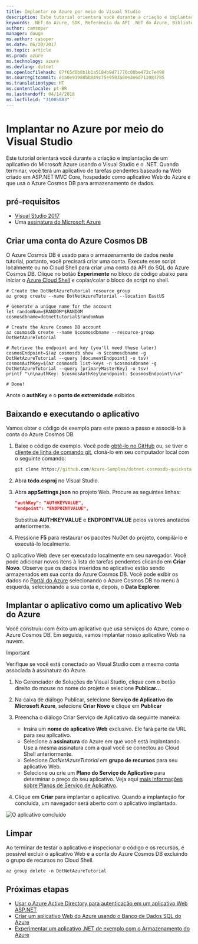 ```yaml
---
title: Implantar no Azure por meio do Visual Studio
description: Este tutorial orientará você durante a criação e implantação de um aplicativo do Microsoft Azure usando o Visual Studio e o .NET.
keywords: .NET do Azure, SDK, Referência da API .NET do Azure, Biblioteca de classes .NET do Azure
author: camsoper
manager: douge
ms.author: casoper
ms.date: 06/20/2017
ms.topic: article
ms.prod: azure
ms.technology: azure
ms.devlang: dotnet
ms.openlocfilehash: 87f65d8b8b1b1a5184b9d71770c08be472c7e498
ms.sourcegitcommit: e1a0e91988bb849c75e9583a80e3e6d712083785
ms.translationtype: HT
ms.contentlocale: pt-BR
ms.lasthandoff: 04/14/2018
ms.locfileid: "31005883"
---
```

# <a name="deploy-to-azure-from-visual-studio"></a>Implantar no Azure por meio do Visual Studio

Este tutorial orientará você durante a criação e implantação de um aplicativo do Microsoft Azure usando o Visual Studio e o .NET.  Quando terminar, você terá um aplicativo de tarefas pendentes baseado na Web criado em ASP.NET MVC Core, hospedado como aplicativo Web do Azure e que usa o Azure Cosmos DB para armazenamento de dados.

## <a name="prerequisites"></a>pré-requisitos

* [Visual Studio 2017](https://www.visualstudio.com/downloads/)
* Uma [assinatura do Microsoft Azure](https://azure.microsoft.com/free/)

## <a name="create-an-azure-cosmos-db-account"></a>Criar uma conta do Azure Cosmos DB

O Azure Cosmos DB é usado para o armazenamento de dados neste tutorial, portanto, você precisará criar uma conta.  Execute esse script localmente ou no Cloud Shell para criar uma conta da API do SQL do Azure Cosmos DB.  Clique no botão **Experimente** no bloco de código abaixo para iniciar o [Azure Cloud Shell](/azure/cloud-shell/) e copiar/colar o bloco de script no shell.

```azurecli-interactive
# Create the DotNetAzureTutorial resource group
az group create --name DotNetAzureTutorial --location EastUS

# Generate a unique name for the account
let randomNum=$RANDOM*$RANDOM
cosmosdbname=dotnettutorial$randomNum

# Create the Azure Cosmos DB account
az cosmosdb create --name $cosmosdbname --resource-group DotNetAzureTutorial

# Retrieve the endpoint and key (you'll need these later)
cosmosEndpoint=$(az cosmosdb show -n $cosmosdbname -g DotNetAzureTutorial --query [documentEndpoint] -o tsv)
cosmosAuthKey=$(az cosmosdb list-keys -n $cosmosdbname -g DotNetAzureTutorial --query [primaryMasterKey] -o tsv)
printf "\n\nauthKey: $cosmosAuthKey\nendpoint: $cosmosEndpoint\n\n"

# Done!

```

Anote o **authKey** e o **ponto de extremidade** exibidos 

## <a name="downloading-and-running-the-application"></a>Baixando e executando o aplicativo

Vamos obter o código de exemplo para este passo a passo e associá-lo à conta do Azure Cosmos DB.

1. Baixe o código de exemplo.  Você pode [obtê-lo no GitHub](https://github.com/Azure-Samples/dotnet-cosmosdb-quickstart/) ou, se tiver o [cliente de linha de comando git](https://git-scm.com/), cloná-lo em seu computador local com o seguinte comando:

    ```cmd
    git clone https://github.com/Azure-Samples/dotnet-cosmosdb-quickstart
    ```

2. Abra **todo.csproj** no Visual Studio.

3. Abra **appSettings.json** no projeto Web.  Procure as seguintes linhas:

    ```json
    "authKey": "AUTHKEYVALUE",
    "endpoint": "ENDPOINTVALUE",
    ```
    Substitua **AUTHKEYVALUE** e **ENDPOINTVALUE** pelos valores anotados anteriormente.

4. Pressione **F5** para restaurar os pacotes NuGet do projeto, compilá-lo e executá-lo localmente.

O aplicativo Web deve ser executado localmente em seu navegador.  Você pode adicionar novos itens à lista de tarefas pendentes clicando em **Criar Novo**.  Observe que os dados inseridos no aplicativo estão sendo armazenados em sua conta do Azure Cosmos DB.  Você pode exibir os dados no [Portal do Azure](https://portal.azure.com) selecionando o Azure Cosmos DB no menu à esquerda, selecionando a sua conta e, depois, o **Data Explorer**.

## <a name="deploying-the-application-as-an-azure-web-app"></a>Implantar o aplicativo como um aplicativo Web do Azure

Você construiu com êxito um aplicativo que usa serviços do Azure, como o Azure Cosmos DB.  Em seguida, vamos implantar nosso aplicativo Web na nuvem.

> [!IMPORTANT]
> Verifique se você está conectado ao Visual Studio com a mesma conta associada à assinatura do Azure.

1. No Gerenciador de Soluções do Visual Studio, clique com o botão direito do mouse no nome do projeto e selecione **Publicar...**

2. Na caixa de diálogo Publicar, selecione **Serviço de Aplicativo do Microsoft Azure**, selecione **Criar Novo** e clique em **Publicar**

3. Preencha o diálogo Criar Serviço de Aplicativo da seguinte maneira:

    * Insira um **nome de aplicativo Web** exclusivo.  Ele fará parte da URL para seu aplicativo.
    * Selecione a **assinatura** do Azure em que você está implantando.  Use a mesma assinatura com a qual você se conectou ao Cloud Shell anteriormente.
    * Selecione *DotNetAzureTutorial* em **grupo de recursos** para seu aplicativo Web.
    * Selecione ou crie um **Plano do Serviço de Aplicativo** para determinar o preço do seu aplicativo.  Veja aqui [mais informações sobre Planos de Serviço de Aplicativo](/azure/app-service/azure-web-sites-web-hosting-plans-in-depth-overview).

4. Clique em **Criar** para implantar o aplicativo.  Quando a implantação for concluída, um navegador será aberto com o aplicativo implantado.

![O aplicativo concluído](./media/dotnet-quickstart/todo.png)

## <a name="clean-up"></a>Limpar

Ao terminar de testar o aplicativo e inspecionar o código e os recursos, é possível excluir o aplicativo Web e a conta do Azure Cosmos DB excluindo o grupo de recursos no Cloud Shell.

```azurecli-interactive
az group delete -n DotNetAzureTutorial
```

## <a name="next-steps"></a>Próximas etapas

* [Usar o Azure Active Directory para autenticação em um aplicativo Web ASP.NET](/azure/active-directory/develop/active-directory-devquickstarts-webapp-dotnet)
* [Criar um aplicativo Web do Azure usando o Banco de Dados SQL do Azure](/azure/app-service-web/web-sites-dotnet-get-started)
* [Experimentar um aplicativo .NET de exemplo com o Armazenamento do Azure](/azure/storage/storage-samples-dotnet)


